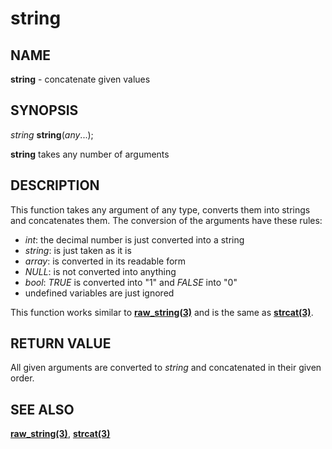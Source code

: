 # string

## NAME

**string** - concatenate given values

## SYNOPSIS

*string* **string**(*any*...);

**string** takes any number of arguments

## DESCRIPTION

This function takes any argument of any type, converts them into strings and concatenates them. The conversion of the arguments have these rules:
- *int*: the decimal number is just converted into a string
- *string*: is just taken as it is
- *array*: is converted in its readable form
- *NULL*: is not converted into anything
- *bool*: *TRUE* is converted into "1" and *FALSE* into "0"
- undefined variables are just ignored

This function works similar to **[raw_string(3)](raw_string.md)** and is the same as **[strcat(3)](strcat.md)**.

## RETURN VALUE

All given arguments are converted to *string* and concatenated in their given order.

## SEE ALSO

**[raw_string(3)](raw_string.md)**, **[strcat(3)](strcat.md)**
